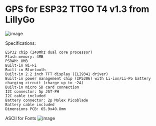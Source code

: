 # GPS for ESP32 TTGO T4 v1.3 from LillyGo 

![image](https://user-images.githubusercontent.com/31878095/111103954-c35b2700-8579-11eb-8a67-e59c4c10139d.png)

Specifications:

    ESP32 chip (240Mhz dual core processor)
    Flash memory: 4MB
    PSRAM: 8MB
    Built-in Wi-Fi
    Built-in Bluetooth
    Built-in 2.2 inch TFT display (ILI9341 driver)
    Built-in power management chip (IP5306) with Li-ion/Li-Po battery charging circuit (charge up to ~2A)
    Built-in micro SD card connection
    I2C connector: 5p JST-PH
    I2C cable included
    Battery connector: 2p Molex Picoblade
    Battery cable included
    Dimensions PCB: 65.9x40.8mm

ASCII for Fonts
![image](https://user-images.githubusercontent.com/31878095/113403478-8b047700-93c8-11eb-945d-d2453c8c6a79.png)
